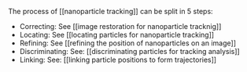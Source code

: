 The process of [[nanoparticle tracking]] can be split in 5 steps:

- Correcting: See [[image restoration for nanoparticle tracknig]]
- Locating: See [[locating particles for nanoparticle tracking]]
- Refining: See [[refining the position of nanoparticles on an image]]
- Discriminating: See: [[discriminating particles for tracking analysis]]
- Linking: See: [[linking particle positions to form trajectories]]